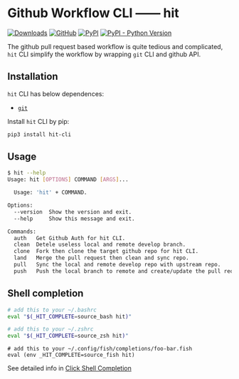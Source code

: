 # Github Workflow CLI —— hit

[![Downloads](https://pepy.tech/badge/hit-cli/month)](https://pepy.tech/project/hit-cli)
[![GitHub](https://img.shields.io/github/license/Graviti-AI/hit-cli)](https://github.com/Graviti-AI/hit-cli/blob/main/LICENSE)
[![PyPI](https://img.shields.io/pypi/v/hit-cli)](https://pypi.org/project/hit-cli/)
[![PyPI - Python Version](https://img.shields.io/pypi/pyversions/hit-cli)](https://pypi.org/project/hit-cli/)

The github pull request based workflow is quite tedious and complicated,
`hit` CLI simplify the workflow by wrapping `git` CLI and github API.

## Installation

`hit` CLI has below dependences:

-   [`git`](https://git-scm.com)

Install `hit` CLI by pip:

```bash
pip3 install hit-cli
```

## Usage

```bash
$ hit --help
Usage: hit [OPTIONS] COMMAND [ARGS]...

  Usage: 'hit' + COMMAND.

Options:
  --version  Show the version and exit.
  --help     Show this message and exit.

Commands:
  auth   Get Github Auth for hit CLI.
  clean  Detele useless local and remote develop branch.
  clone  Fork then clone the target github repo for hit CLI.
  land   Merge the pull request then clean and sync repo.
  pull   Sync the local and remote develop repo with upstream repo.
  push   Push the local branch to remote and create/update the pull request.
```

## Shell completion

```bash
# add this to your ~/.bashrc
eval "$(_HIT_COMPLETE=source_bash hit)"
```

```zsh
# add this to your ~/.zshrc
eval "$(_HIT_COMPLETE=source_zsh hit)"
```

```fish
# add this to your ~/.config/fish/completions/foo-bar.fish
eval (env _HIT_COMPLETE=source_fish hit)
```

See detailed info in [Click Shell Completion](https://click.palletsprojects.com/en/7.x/bashcomplete/)
